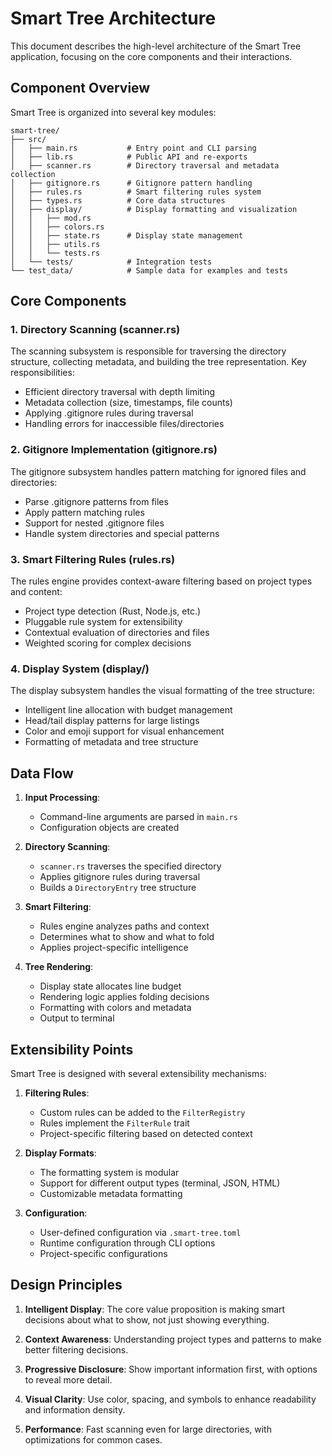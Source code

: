 # Smart Tree Architecture

This document describes the high-level architecture of the Smart Tree application, focusing on the core components and their interactions.

## Component Overview

Smart Tree is organized into several key modules:

```
smart-tree/
├── src/
│   ├── main.rs           # Entry point and CLI parsing
│   ├── lib.rs            # Public API and re-exports
│   ├── scanner.rs        # Directory traversal and metadata collection
│   ├── gitignore.rs      # Gitignore pattern handling
│   ├── rules.rs          # Smart filtering rules system
│   ├── types.rs          # Core data structures
│   ├── display/          # Display formatting and visualization
│   │   ├── mod.rs
│   │   ├── colors.rs
│   │   ├── state.rs      # Display state management
│   │   ├── utils.rs
│   │   └── tests.rs
│   └── tests/            # Integration tests
└── test_data/            # Sample data for examples and tests
```

## Core Components

### 1. Directory Scanning (scanner.rs)

The scanning subsystem is responsible for traversing the directory structure, collecting metadata, and building the tree representation. Key responsibilities:

- Efficient directory traversal with depth limiting
- Metadata collection (size, timestamps, file counts)
- Applying .gitignore rules during traversal
- Handling errors for inaccessible files/directories

### 2. Gitignore Implementation (gitignore.rs)

The gitignore subsystem handles pattern matching for ignored files and directories:

- Parse .gitignore patterns from files
- Apply pattern matching rules
- Support for nested .gitignore files
- Handle system directories and special patterns

### 3. Smart Filtering Rules (rules.rs)

The rules engine provides context-aware filtering based on project types and content:

- Project type detection (Rust, Node.js, etc.)
- Pluggable rule system for extensibility
- Contextual evaluation of directories and files
- Weighted scoring for complex decisions

### 4. Display System (display/)

The display subsystem handles the visual formatting of the tree structure:

- Intelligent line allocation with budget management
- Head/tail display patterns for large listings
- Color and emoji support for visual enhancement
- Formatting of metadata and tree structure

## Data Flow

1. **Input Processing**:
   - Command-line arguments are parsed in `main.rs`
   - Configuration objects are created

2. **Directory Scanning**:
   - `scanner.rs` traverses the specified directory
   - Applies gitignore rules during traversal
   - Builds a `DirectoryEntry` tree structure

3. **Smart Filtering**:
   - Rules engine analyzes paths and context
   - Determines what to show and what to fold
   - Applies project-specific intelligence

4. **Tree Rendering**:
   - Display state allocates line budget
   - Rendering logic applies folding decisions
   - Formatting with colors and metadata
   - Output to terminal

## Extensibility Points

Smart Tree is designed with several extensibility mechanisms:

1. **Filtering Rules**:
   - Custom rules can be added to the `FilterRegistry`
   - Rules implement the `FilterRule` trait
   - Project-specific filtering based on detected context

2. **Display Formats**:
   - The formatting system is modular
   - Support for different output types (terminal, JSON, HTML)
   - Customizable metadata formatting

3. **Configuration**:
   - User-defined configuration via `.smart-tree.toml`
   - Runtime configuration through CLI options
   - Project-specific configurations

## Design Principles

1. **Intelligent Display**:
   The core value proposition is making smart decisions about what to show, not just showing everything.

2. **Context Awareness**:
   Understanding project types and patterns to make better filtering decisions.

3. **Progressive Disclosure**:
   Show important information first, with options to reveal more detail.

4. **Visual Clarity**:
   Use color, spacing, and symbols to enhance readability and information density.

5. **Performance**:
   Fast scanning even for large directories, with optimizations for common cases.